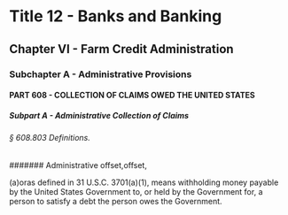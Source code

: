 
# Title 12 - Banks and Banking
## Chapter VI - Farm Credit Administration
### Subchapter A - Administrative Provisions
#### PART 608 - COLLECTION OF CLAIMS OWED THE UNITED STATES
##### Subpart A - Administrative Collection of Claims
###### § 608.803 Definitions.
####### Administrative offset,offset,

(a)oras defined in 31 U.S.C. 3701(a)(1), means withholding money payable by the United States Government to, or held by the Government for, a person to satisfy a debt the person owes the Government.
